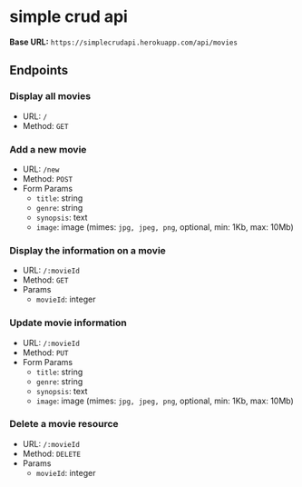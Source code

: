 # simple crud api

**Base URL:** `https://simplecrudapi.herokuapp.com/api/movies`

## Endpoints

### Display all movies
* URL: `/`
* Method: `GET`

### Add a new movie
* URL: `/new`
* Method: `POST`
* Form Params
    * `title`: string
    * `genre`: string
    * `synopsis`: text
    * `image`: image (mimes: `jpg, jpeg, png`, optional, min: 1Kb, max: 10Mb)

### Display the information on a movie
* URL: `/:movieId`
* Method: `GET`
* Params
    * `movieId`: integer

### Update movie information
* URL: `/:movieId`
* Method: `PUT`
* Form Params
    * `title`: string
    * `genre`: string
    * `synopsis`: text
    * `image`: image (mimes: `jpg, jpeg, png`, optional, min: 1Kb, max: 10Mb)

### Delete a movie resource
* URL: `/:movieId`
* Method: `DELETE`
* Params
    * `movieId`: integer

